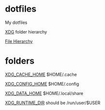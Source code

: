 # dotfiles
My dotfiles

[XDG](https://specifications.freedesktop.org/basedir-spec/basedir-spec-latest.html) folder hierarchy

[File Hierarchy](https://www.freedesktop.org/software/systemd/man/file-hierarchy.html)

# folders

[XDG\_CACHE\_HOME](.cache/) $HOME/.cache

[XDG\_CONFIG\_HOME](.config/) $HOME/.config

[XDG\_DATA\_HOME](.local/share/) $HOME/.local/share

[XDG\_RUNTIME\_DIR](.run/) should be /run/user/$USER
